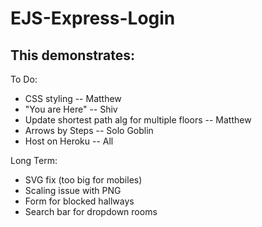 # EJS-Express-Login

## This demonstrates:

To Do:
- CSS styling -- Matthew
- "You are Here" -- Shiv
- Update shortest path alg for multiple floors -- Matthew
- Arrows by Steps -- Solo Goblin
- Host on Heroku -- All

Long Term:
- SVG fix (too big for mobiles)
- Scaling issue with PNG
- Form for blocked hallways
- Search bar for dropdown rooms
